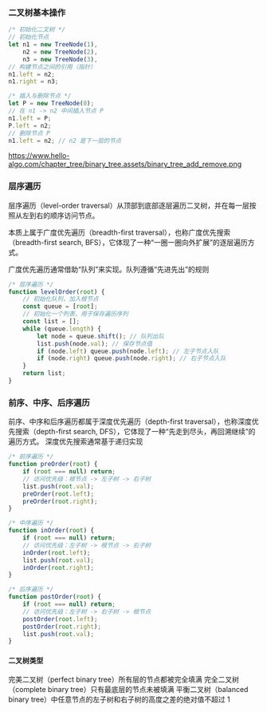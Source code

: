 ### 二叉树基本操作
```javascript
/* 初始化二叉树 */
// 初始化节点
let n1 = new TreeNode(1),
    n2 = new TreeNode(2),
    n3 = new TreeNode(3),
// 构建节点之间的引用（指针）
n1.left = n2;
n1.right = n3;

/* 插入与删除节点 */
let P = new TreeNode(0);
// 在 n1 -> n2 中间插入节点 P
n1.left = P;
P.left = n2;
// 删除节点 P
n1.left = n2; // n2 是下一层的节点
```
https://www.hello-algo.com/chapter_tree/binary_tree.assets/binary_tree_add_remove.png

### 层序遍历
层序遍历（level-order traversal）从顶部到底部逐层遍历二叉树，并在每一层按照从左到右的顺序访问节点。

本质上属于广度优先遍历（breadth-first traversal），也称广度优先搜索（breadth-first search, BFS），它体现了一种“一圈一圈向外扩展”的逐层遍历方式。

广度优先遍历通常借助“队列”来实现。队列遵循“先进先出”的规则
```javascript
/* 层序遍历 */
function levelOrder(root) {
    // 初始化队列，加入根节点
    const queue = [root];
    // 初始化一个列表，用于保存遍历序列
    const list = [];
    while (queue.length) {
        let node = queue.shift(); // 队列出队
        list.push(node.val); // 保存节点值
        if (node.left) queue.push(node.left); // 左子节点入队
        if (node.right) queue.push(node.right); // 右子节点入队
    }
    return list;
}
```

### 前序、中序、后序遍历
前序、中序和后序遍历都属于深度优先遍历（depth-first traversal），也称深度优先搜索（depth-first search, DFS），它体现了一种“先走到尽头，再回溯继续”的遍历方式。
深度优先搜索通常基于递归实现
```javascript
/* 前序遍历 */
function preOrder(root) {
    if (root === null) return;
    // 访问优先级：根节点 -> 左子树 -> 右子树
    list.push(root.val);
    preOrder(root.left);
    preOrder(root.right);
}

/* 中序遍历 */
function inOrder(root) {
    if (root === null) return;
    // 访问优先级：左子树 -> 根节点 -> 右子树
    inOrder(root.left);
    list.push(root.val);
    inOrder(root.right);
}

/* 后序遍历 */
function postOrder(root) {
    if (root === null) return;
    // 访问优先级：左子树 -> 右子树 -> 根节点
    postOrder(root.left);
    postOrder(root.right);
    list.push(root.val);
}
```

#### 二叉树类型
完美二叉树（perfect binary tree）所有层的节点都被完全填满
完全二叉树（complete binary tree）只有最底层的节点未被填满
平衡二叉树（balanced binary tree）中任意节点的左子树和右子树的高度之差的绝对值不超过 1 

